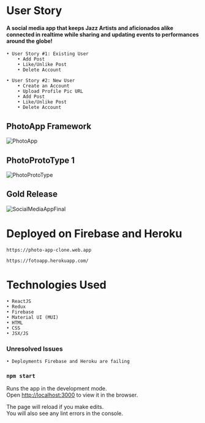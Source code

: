 # User Story

#### A social media app that keeps Jazz Artists and aficionados alike connected in realtime while sharing and updating events to performances around the globe!

    • User Story #1: Existing User
        • Add Post
        • Like/Unlike Post
        • Delete Account

    • User Story #2: New User
        • Create an Account
        • Upload Profile Pic URL
        • Add Post
        • Like/Unlike Post
        • Delete Account

## PhotoApp Framework

![PhotoApp](https://media.giphy.com/media/50rKHxHUYfeE1crz71/giphy.gif)

## PhotoProtoType 1

![PhotoProtoType](https://media.giphy.com/media/DGStIWTSad57hty2XE/giphy.gif)

## Gold Release

![SocialMediaAppFinal](https://media.giphy.com/media/xFaYzxQHPBTY9e3eut/giphy.gif)

# Deployed on Firebase and Heroku

    https://photo-app-clone.web.app

    https://fotoapp.herokuapp.com/

# Technologies Used
    • ReactJS
    • Redux
    • Firebase
    • Material UI (MUI)
    • HTML
    • CSS
    • JSX/JS

### Unresolved Issues
    • Deployments Firebase and Heroku are failing

### `npm start`

Runs the app in the development mode.\
Open [http://localhost:3000](http://localhost:3000) to view it in the browser.

The page will reload if you make edits.\
You will also see any lint errors in the console.



